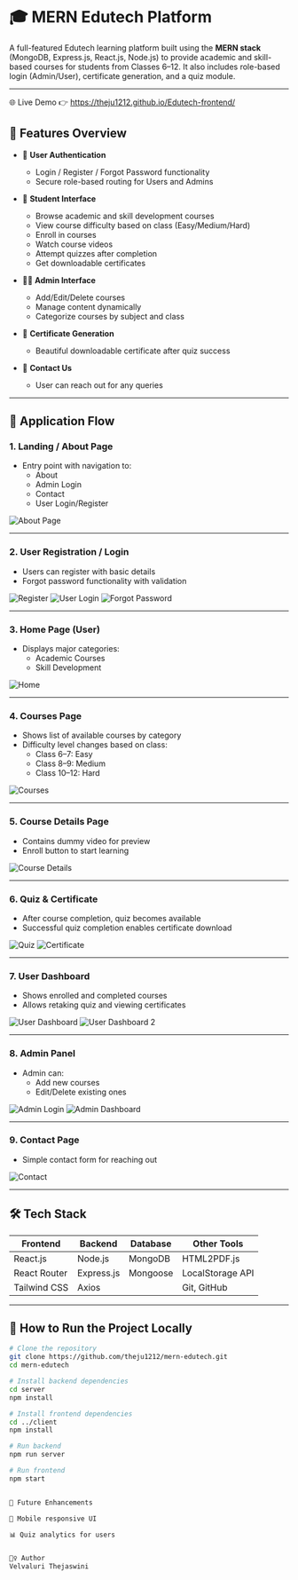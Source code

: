 # 🎓 MERN Edutech Platform

A full-featured Edutech learning platform built using the **MERN stack** (MongoDB, Express.js, React.js, Node.js) to provide academic and skill-based courses for students from Classes 6–12. It also includes role-based login (Admin/User), certificate generation, and a quiz module.

---

🌐 Live Demo 
👉 https://theju1212.github.io/Edutech-frontend/


## 🚀 Features Overview

- 🔐 **User Authentication**
  - Login / Register / Forgot Password functionality
  - Secure role-based routing for Users and Admins

- 🧒 **Student Interface**
  - Browse academic and skill development courses
  - View course difficulty based on class (Easy/Medium/Hard)
  - Enroll in courses
  - Watch course videos
  - Attempt quizzes after completion
  - Get downloadable certificates

- 👨‍🏫 **Admin Interface**
  - Add/Edit/Delete courses
  - Manage content dynamically
  - Categorize courses by subject and class

- 📜 **Certificate Generation**
  - Beautiful downloadable certificate after quiz success

- 📧 **Contact Us**
  - User can reach out for any queries

---


## 🔄 Application Flow 

### 1. Landing / About Page

- Entry point with navigation to:
  - About
  - Admin Login
  - Contact
  - User Login/Register

![About Page](./client/screenshots/about.png)


---

### 2. User Registration / Login

- Users can register with basic details
- Forgot password functionality with validation

![Register](./client/screenshots/register.png)
![User Login](./client/screenshots/userlogin.png)
![Forgot Password](./client/screenshots/forgotpassword.png)

---

### 3. Home Page (User)

- Displays major categories:
  - Academic Courses
  - Skill Development

![Home](./client/screenshots/home.png)

---

### 4. Courses Page

- Shows list of available courses by category
- Difficulty level changes based on class:
  - Class 6–7: Easy
  - Class 8–9: Medium
  - Class 10–12: Hard

![Courses](./client/screenshots/courses.png)

---

### 5. Course Details Page

- Contains dummy video for preview
- Enroll button to start learning

![Course Details](./client/screenshots/course-details.png)

---

### 6. Quiz & Certificate

- After course completion, quiz becomes available
- Successful quiz completion enables certificate download

![Quiz](./client/screenshots/quiz-page.png)
![Certificate](./client/screenshots/certificate.png)

---

### 7. User Dashboard

- Shows enrolled and completed courses
- Allows retaking quiz and viewing certificates

![User Dashboard](./client/screenshots/user-dashboard.png)
![User Dashboard 2](./client/screenshots/user-dashboard2.png)

---

### 8. Admin Panel

- Admin can:
  - Add new courses
  - Edit/Delete existing ones

![Admin Login](./client/screenshots/admin-login.png)
![Admin Dashboard](./client/screenshots/admin-dashboard.png)

---

### 9. Contact Page

- Simple contact form for reaching out

![Contact](./client/screenshots/contact.png)

---

## 🛠️ Tech Stack

| Frontend        | Backend        | Database   | Other Tools       |
|-----------------|----------------|------------|-------------------|
| React.js        | Node.js        | MongoDB    | HTML2PDF.js       |
| React Router    | Express.js     | Mongoose   | LocalStorage API  |
| Tailwind CSS    | Axios          |            | Git, GitHub       |

---

## 📜 How to Run the Project Locally

```bash
# Clone the repository
git clone https://github.com/theju1212/mern-edutech.git
cd mern-edutech

# Install backend dependencies
cd server
npm install

# Install frontend dependencies
cd ../client
npm install

# Run backend
npm run server

# Run frontend
npm start


📌 Future Enhancements

📱 Mobile responsive UI

📊 Quiz analytics for users


🙋‍♀️ Author
Velvaluri Thejaswini





